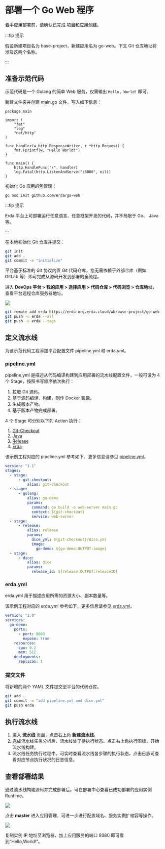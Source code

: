 # 部署一个 Go Web 程序

着手应用部署前，请确认已完成 [项目和应用创建](../../../quick-start/newbie.html#加入项目)。

:::tip 提示

假设新建项目名为 base-project，新建应用名为 go-web。下文 Git 仓库地址将涉及这两个名称。

:::


## 准备示范代码

示范代码是一个 Golang 的简单 Web 服务，仅需输出 `Hello, World!` 即可。

新建文件夹并创建 main.go 文件，写入如下信息：

```code
package main

import (
    "fmt"
    "log"
    "net/http"
)

func handler(w http.ResponseWriter, r *http.Request) {
    fmt.Fprintf(w, "Hello World!")
}

func main() {
    http.HandleFunc("/", handler)
    log.Fatal(http.ListenAndServe(":8080", nil))
}
```

初始化 Go 应用的包管理：

```
go mod init github.com/erda/go-web
```

:::tip 提示

Erda 平台上可部署运行任意语言、任意框架开发的代码，并不局限于 Go、 Java 等。

:::

在本地初始化 Git 仓库并提交：

```bash
git init
git add .
git commit -m "initialize"
```

平台基于标准的 Git 协议内置 Git 代码仓库，您无需依赖于外部仓库（例如 GitLab 等）即可完成从源码开发到部署的全流程。

进入 **DevOps 平台 > 我的应用 > 选择应用 > 代码仓库 > 代码浏览 > 仓库地址**，查看平台远程仓库服务器地址。

![](https://terminus-paas.oss-cn-hangzhou.aliyuncs.com/paas-doc/2021/08/22/d8be2930-db24-40f2-8b62-97c140c2cc41.png)

```bash
git remote add erda https://erda-org.erda.cloud/wb/base-project/go-web
git push -u erda --all
git push -u erda --tags
```

## 定义流水线
为该示范代码工程添加平台配置文件 pipeline.yml 和 erda.yml。

### pipeline.yml

pipeline.yml 是描述从代码编译构建到应用部署的流水线配置文件，一般可设为 4 个 Stage，按照书写顺序依次执行：

1. 拉取 Git 源码。
2. 基于源码编译、构建，制作 Docker 镜像。
3. 生成版本产物。
4. 基于版本产物完成部署。

4 个 Stage 可分别以下列 Action 执行：

1. [Git-Checkout](https://www.erda.cloud/market/action/git-checkout)
2. [Java](https://www.erda.cloud/market/action/java)
3. [Release](https://www.erda.cloud/market/action/release)
4. [Erda](https://www.erda.cloud/market/action/dice)

该示例工程对应的 pipeline.yml 参考如下，更多信息请参见 [pipeline.yml](../../guides/reference/pipeline.html)。

```yml
version: "1.1"
stages:
  - stage:
      - git-checkout:
          alias: git-checkout
  - stage:
      - golang:
          alias: go-demo
          params:
            command: go build -o web-server main.go
            context: ${git-checkout}
            service: web-server
  - stage:
      - release:
          alias: release
          params:
            dice_yml: ${git-checkout}/dice.yml
            image:
              go-demo: ${go-demo:OUTPUT:image}
  - stage:
      - dice:
          alias: dice
          params:
            release_id: ${release:OUTPUT:releaseID}
```

### erda.yml

erda.yml 用于描述应用所需的资源大小、副本数量等。

该示例工程对应的 erda.yml 参考如下，更多信息请参见 [erda.yml](../../guides/reference/erda-yaml.html)。

```yml
version: "2.0"
services:
  go-demo:
    ports:
      - port: 8080
        expose: true
    resources:
      cpu: 0.2
      mem: 512
    deployments:
      replicas: 1
```

### 提交文件

将新增的两个 YAML 文件提交至平台的代码仓库。

```bash
git add .
git commit -m "add pipeline.yml and dice.yml"
git push erda
```

## 执行流水线

1. 进入 **流水线** 页面，点击右上角 **新建流水线**。
2. 完成流水线任务分析后，流水线处于待执行状态。点击右上角执行图标，开始流水线构建。
3. 流水线任务执行过程中，可实时查看流水线各步骤的执行状态，点击日志可查看对应节点执行状况的日志信息。

## 查看部署结果

通过流水线构建源码并完成部署后，可在部署中心查看已成功部署的应用实例 Runtime。

![](https://terminus-paas.oss-cn-hangzhou.aliyuncs.com/paas-doc/2021/08/22/73570275-0bfb-46e9-920f-5a628c431360.png)

点击 **master** 进入应用管理，可进一步进行配置域名、服务实例扩缩容等操作。

![](https://terminus-paas.oss-cn-hangzhou.aliyuncs.com/paas-doc/2021/08/22/eafe8179-6751-434a-bf50-a8cd6a566f11.png)

复制实例 IP 地址至浏览器，加上应用服务的端口 8080 即可看到“Hello,World!”。

